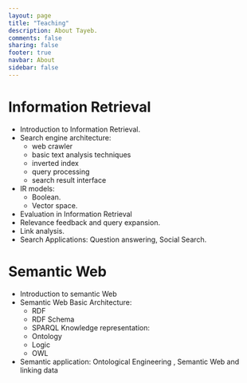 ```yaml
---
layout: page
title: "Teaching"
description: About Tayeb.
comments: false
sharing: false
footer: true
navbar: About
sidebar: false
---
```


# Information Retrieval

- Introduction to Information Retrieval.
- Search engine architecture:
	- web crawler
	- basic text analysis techniques
	- inverted index
	- query processing
	- search result interface
- IR models:
	- Boolean.
	- Vector space.
- Evaluation in Information Retrieval
- Relevance feedback and query expansion.
- Link analysis.
- Search Applications: Question answering, Social Search.


# Semantic Web
 
- Introduction to semantic Web
- Semantic Web Basic Architecture:
	- RDF
	- RDF Schema
	- SPARQL
Knowledge representation:
	- Ontology
	- Logic
	- OWL
- Semantic application: Ontological Engineering , Semantic Web and linking data